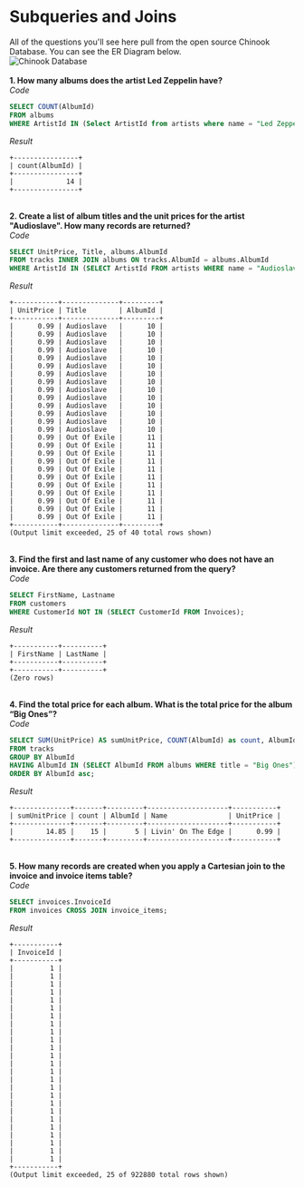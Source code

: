 # Subqueries and Joins
All of the questions you'll see here pull from the open source Chinook Database. You can see the ER Diagram below. 
\
![Chinook Database](https://cdn.sqlitetutorial.net/wp-content/uploads/2015/11/sqlite-sample-database-color.jpg)
\
\
**1. How many albums does the artist Led Zeppelin have?** 
\
*Code*
```SQL
SELECT COUNT(AlbumId) 
FROM albums 
WHERE ArtistId IN (Select ArtistId from artists where name = "Led Zeppelin"); 
```
*Result*
```
+----------------+
| count(AlbumId) |
+----------------+
|             14 |
+----------------+
```
\
**2. Create a list of album titles and the unit prices for the artist "Audioslave". How many records are returned?**
\
*Code*
```SQL
SELECT UnitPrice, Title, albums.AlbumId 
FROM tracks INNER JOIN albums ON tracks.AlbumId = albums.AlbumId 
WHERE ArtistId IN (SELECT ArtistId FROM artists WHERE name = "Audioslave"); 
```
*Result*
```
+-----------+--------------+---------+
| UnitPrice | Title        | AlbumId |
+-----------+--------------+---------+
|      0.99 | Audioslave   |      10 |
|      0.99 | Audioslave   |      10 |
|      0.99 | Audioslave   |      10 |
|      0.99 | Audioslave   |      10 |
|      0.99 | Audioslave   |      10 |
|      0.99 | Audioslave   |      10 |
|      0.99 | Audioslave   |      10 |
|      0.99 | Audioslave   |      10 |
|      0.99 | Audioslave   |      10 |
|      0.99 | Audioslave   |      10 |
|      0.99 | Audioslave   |      10 |
|      0.99 | Audioslave   |      10 |
|      0.99 | Audioslave   |      10 |
|      0.99 | Audioslave   |      10 |
|      0.99 | Out Of Exile |      11 |
|      0.99 | Out Of Exile |      11 |
|      0.99 | Out Of Exile |      11 |
|      0.99 | Out Of Exile |      11 |
|      0.99 | Out Of Exile |      11 |
|      0.99 | Out Of Exile |      11 |
|      0.99 | Out Of Exile |      11 |
|      0.99 | Out Of Exile |      11 |
|      0.99 | Out Of Exile |      11 |
|      0.99 | Out Of Exile |      11 |
|      0.99 | Out Of Exile |      11 |
+-----------+--------------+---------+
(Output limit exceeded, 25 of 40 total rows shown)
```
\
**3. Find the first and last name of any customer who does not have an invoice. Are there any customers returned from the query?**
\
*Code*
```SQL
SELECT FirstName, Lastname 
FROM customers 
WHERE CustomerId NOT IN (SELECT CustomerId FROM Invoices); 
```
*Result*
```
+-----------+----------+
| FirstName | LastName |
+-----------+----------+
+-----------+----------+
(Zero rows)
```
\
**4. Find the total price for each album. What is the total price for the album “Big Ones”?**
\
*Code*
```SQL
SELECT SUM(UnitPrice) AS sumUnitPrice, COUNT(AlbumId) as count, AlbumId, Name, UnitPrice 
FROM tracks 
GROUP BY AlbumId 
HAVING AlbumId IN (SELECT AlbumId FROM albums WHERE title = "Big Ones") 
ORDER BY AlbumId asc; 
```
*Result*
```
+--------------+-------+---------+--------------------+-----------+
| sumUnitPrice | count | AlbumId | Name               | UnitPrice |
+--------------+-------+---------+--------------------+-----------+
|        14.85 |    15 |       5 | Livin' On The Edge |      0.99 |
+--------------+-------+---------+--------------------+-----------+
```
\
**5. How many records are created when you apply a Cartesian join to the invoice and invoice items table?**
\
*Code*
```SQL
SELECT invoices.InvoiceId 
FROM invoices CROSS JOIN invoice_items; 
```
*Result*
```
+-----------+
| InvoiceId |
+-----------+
|         1 |
|         1 |
|         1 |
|         1 |
|         1 |
|         1 |
|         1 |
|         1 |
|         1 |
|         1 |
|         1 |
|         1 |
|         1 |
|         1 |
|         1 |
|         1 |
|         1 |
|         1 |
|         1 |
|         1 |
|         1 |
|         1 |
|         1 |
|         1 |
|         1 |
+-----------+
(Output limit exceeded, 25 of 922880 total rows shown)
```
